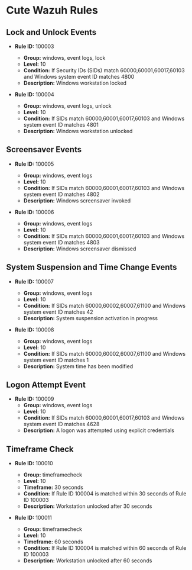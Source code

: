 
# Cute Wazuh Rules

## Lock and Unlock Events
- **Rule ID:** 100003
  - **Group:** windows, event logs, lock
  - **Level:** 10
  - **Condition:** If Security IDs (SIDs) match 60000,60001,60017,60103 and Windows system event ID matches 4800
  - **Description:** Windows workstation locked

- **Rule ID:** 100004
  - **Group:** windows, event logs, unlock
  - **Level:** 10
  - **Condition:** If SIDs match 60000,60001,60017,60103 and Windows system event ID matches 4801
  - **Description:** Windows workstation unlocked

## Screensaver Events
- **Rule ID:** 100005
  - **Group:** windows, event logs
  - **Level:** 10
  - **Condition:** If SIDs match 60000,60001,60017,60103 and Windows system event ID matches 4802
  - **Description:** Windows screensaver invoked

- **Rule ID:** 100006
  - **Group:** windows, event logs
  - **Level:** 10
  - **Condition:** If SIDs match 60000,60001,60017,60103 and Windows system event ID matches 4803
  - **Description:** Windows screensaver dismissed

## System Suspension and Time Change Events
- **Rule ID:** 100007
  - **Group:** windows, event logs
  - **Level:** 10
  - **Condition:** If SIDs match 60000,60002,60007,61100 and Windows system event ID matches 42
  - **Description:** System suspension activation in progress

- **Rule ID:** 100008
  - **Group:** windows, event logs
  - **Level:** 10
  - **Condition:** If SIDs match 60000,60002,60007,61100 and Windows system event ID matches 1
  - **Description:** System time has been modified

## Logon Attempt Event
- **Rule ID:** 100009
  - **Group:** windows, event logs
  - **Level:** 10
  - **Condition:** If SIDs match 60000,60001,60017,60103 and Windows system event ID matches 4628
  - **Description:** A logon was attempted using explicit credentials

## Timeframe Check
- **Rule ID:** 100010
  - **Group:** timeframecheck
  - **Level:** 10
  - **Timeframe:** 30 seconds
  - **Condition:** If Rule ID 100004 is matched within 30 seconds of Rule ID 100003
  - **Description:** Workstation unlocked after 30 seconds

- **Rule ID:** 100011
  - **Group:** timeframecheck
  - **Level:** 10
  - **Timeframe:** 60 seconds
  - **Condition:** If Rule ID 100004 is matched within 60 seconds of Rule ID 100003
  - **Description:** Workstation unlocked after 60 seconds
